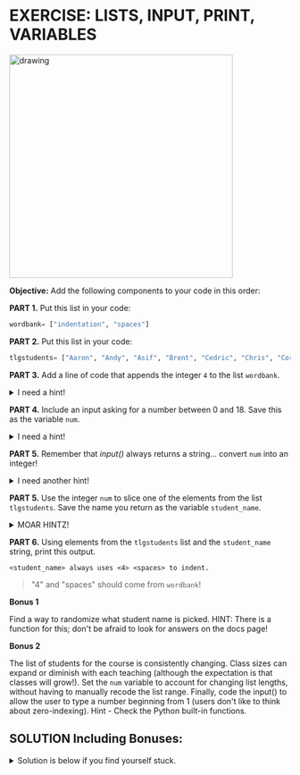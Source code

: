 # EXERCISE: LISTS, INPUT, PRINT, VARIABLES

<img src="https://i.redd.it/wk843smkri441.jpg" alt="drawing" width="400"/>

**Objective:** Add the following components to your code in this order:

**PART 1.** Put this list in your code:   

```python
wordbank= ["indentation", "spaces"] 
```

**PART 2.** Put this list in your code:   

```python
tlgstudents= ["Aaron", "Andy", "Asif", "Brent", "Cedric", "Chris", "Cory", "Franco", "Greg", "Hoon", "Joey", "Jordan", "JC", "Louis", "Mabel", "Paul", "Zach"]
```
    
**PART 3.** Add a line of code that appends the integer `4` to the list `wordbank`.

<details>
<summary>I need a hint!</summary>
<br>
    
    wordbank.append(4)
</details>

**PART 4.** Include an input asking for a number between 0 and 18. Save this as the variable `num`.

<details>
<summary>I need a hint!</summary>
<br>
    
    num= input("Pick a student number!")
</details>

**PART 5.** Remember that *input()* always returns a string... convert `num` into an integer!

<details>
<summary>I need another hint!</summary>
<br>
    
    num= int(input("Pick a student number!"))
</details>

**PART 5.** Use the integer `num` to slice one of the elements from the list `tlgstudents`. Save the name you return as the variable `student_name`.

<details>
<summary>MOAR HINTZ!</summary>
<br>
    
    choice= int(input("Pick a student number!"))
    student_name= tlgstudents[choice]
</details>

**PART 6.** Using elements from the `tlgstudents` list and the `student_name` string, print this output.

```
<student_name> always uses <4> <spaces> to indent.
```
> "4" and "spaces" should come from `wordbank`!

**Bonus 1** 

Find a way to randomize what student name is picked. 
HINT: There is a function for this; don't be afraid to look for answers on the docs page!


**Bonus 2**

The list of students for the course is consistently changing. Class sizes can expand or diminish with each teaching (although the expectation is that classes will grow!). Set the `num` variable to account for changing list lengths, without having to manually recode the list range. Finally, code the input() to allow the user to type a number beginning from 1 (users don't like to think about zero-indexing). Hint - Check the Python built-in functions.



## SOLUTION Including Bonuses:

<details>
<summary>Solution is below if you find yourself stuck.</summary>
<br>
  
```python
#!/usr/bin/env python3
""" Alta3 Research | TPatrick
    Lists Challenge """

# import random module
import random

def main():
    
    # enter variable data
    wordbank = ["indentation", "spaces"]
    tlgstudents= ["Aaron", "Andy", "Asif",
                  "Brent", "Cedric", "Chris",
                  "Cory", "Ebrima", "Franco",
                  "Greg", "Hoon", "Joey",
                  "Jordan", "JC", "LB",
                  "Mabel", "Shon", "Pat", "Zach"]

    # print the tlg list as shown above. This helps to compare differences later implemented.
    print(tlgstudents)
    
    # append the integer 4 to the wordbank list and then print the new list
    wordbank.append(4)
    print(wordbank)
    
    # for Bonus 2. Student name printed out below is related to input from user.
    num = int(input(f"Enter a student number between 1 and {len(tlgstudents)} --> "))-1
    name = tlgstudents[num]
    
    
    print(f"Your unfortunate victim is {name}!")
    # print here is pulling variable data from wordbank list as well as 'name' set above
    print(f"{name} always uses {wordbank[2]} {wordbank[1]} to indent.")
    
    # for Bonus 1, from the random library, .choice is used to pick a random student name and printed out
    name = random.choice(tlgstudents)
    print(f"{name}")

if __name__ == "__main__":
    main()
```
</details>

